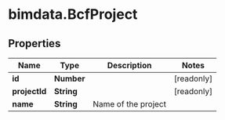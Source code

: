 # bimdata.BcfProject

## Properties

Name | Type | Description | Notes
------------ | ------------- | ------------- | -------------
**id** | **Number** |  | [readonly] 
**projectId** | **String** |  | [readonly] 
**name** | **String** | Name of the project | 


